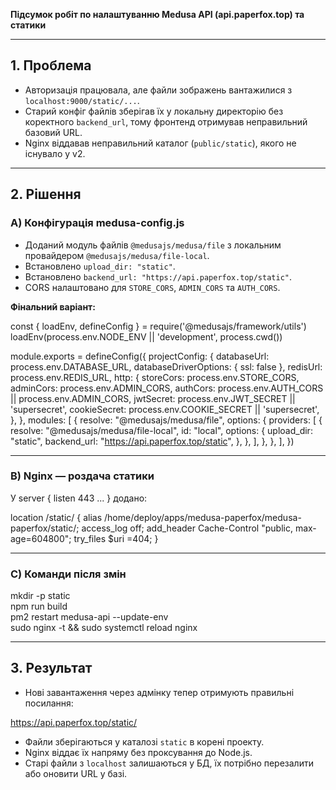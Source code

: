 **Підсумок робіт по налаштуванню Medusa API (api.paperfox.top) та статики**

---

## 1. Проблема

- Авторизація працювала, але файли зображень вантажилися з `localhost:9000/static/...`.
- Старий конфіг файлів зберігав їх у локальну директорію без коректного `backend_url`, тому фронтенд отримував неправильний базовий URL.
- Nginx віддавав неправильний каталог (`public/static`), якого не існувало у v2.

---

## 2. Рішення

### A) Конфігурація medusa-config.js

- Доданий модуль файлів `@medusajs/medusa/file` з локальним провайдером `@medusajs/medusa/file-local`.
- Встановлено `upload_dir: "static"`.
- Встановлено `backend_url: "https://api.paperfox.top/static"`.
- CORS налаштовано для `STORE_CORS`, `ADMIN_CORS` та `AUTH_CORS`.

**Фінальний варіант:**

const { loadEnv, defineConfig } = require('@medusajs/framework/utils')
loadEnv(process.env.NODE_ENV || 'development', process.cwd())

module.exports = defineConfig({
  projectConfig: {
    databaseUrl: process.env.DATABASE_URL,
    databaseDriverOptions: { ssl: false },
    redisUrl: process.env.REDIS_URL,
    http: {
      storeCors: process.env.STORE_CORS,
      adminCors: process.env.ADMIN_CORS,
      authCors: process.env.AUTH_CORS || process.env.ADMIN_CORS,
      jwtSecret: process.env.JWT_SECRET || 'supersecret',
      cookieSecret: process.env.COOKIE_SECRET || 'supersecret',
    },
  },
  modules: [
    {
      resolve: "@medusajs/medusa/file",
      options: {
        providers: [
          {
            resolve: "@medusajs/medusa/file-local",
            id: "local",
            options: {
              upload_dir: "static",
              backend_url: "https://api.paperfox.top/static",
            },
          },
        ],
      },
    },
  ],
})

---

### B) Nginx — роздача статики

У server { listen 443 ... } додано:

location /static/ {
  alias /home/deploy/apps/medusa-paperfox/medusa-paperfox/static/;
  access_log off;
  add_header Cache-Control "public, max-age=604800";
  try_files $uri =404;
}

---

### C) Команди після змін

mkdir -p static  
npm run build  
pm2 restart medusa-api --update-env  
sudo nginx -t && sudo systemctl reload nginx  

---

## 3. Результат

- Нові завантаження через адмінку тепер отримують правильні посилання:

https://api.paperfox.top/static/<filename>

- Файли зберігаються у каталозі `static` в корені проекту.
- Nginx віддає їх напряму без проксування до Node.js.
- Старі файли з `localhost` залишаються у БД, їх потрібно перезалити або оновити URL у базі.
